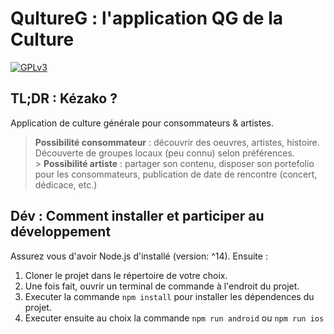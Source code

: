 # QultureG : l'application QG de la Culture

[![GPLv3](https://img.shields.io/badge/License-GPL%20v3-yellow.svg)](https://opensource.org/licenses/)

## TL;DR : Kézako ?

Application de culture générale pour consommateurs & artistes.

> **Possibilité consommateur** : découvrir des oeuvres, artistes, histoire. Découverte de groupes locaux (peu connu) selon préférences.
> </br> > **Possibilité artiste** : partager son contenu, disposer son portefolio pour les consommateurs, publication de date de rencontre (concert, dédicace, etc.)

## Dév : Comment installer et participer au développement

Assurez vous d'avoir Node.js d'installé (version: ^14). Ensuite :

1. Cloner le projet dans le répertoire de votre choix.
2. Une fois fait, ouvrir un terminal de commande à l'endroit du projet.
3. Executer la commande `npm install` pour installer les dépendences du projet.
4. Executer ensuite au choix la commande `npm run android` ou `npm run ios`